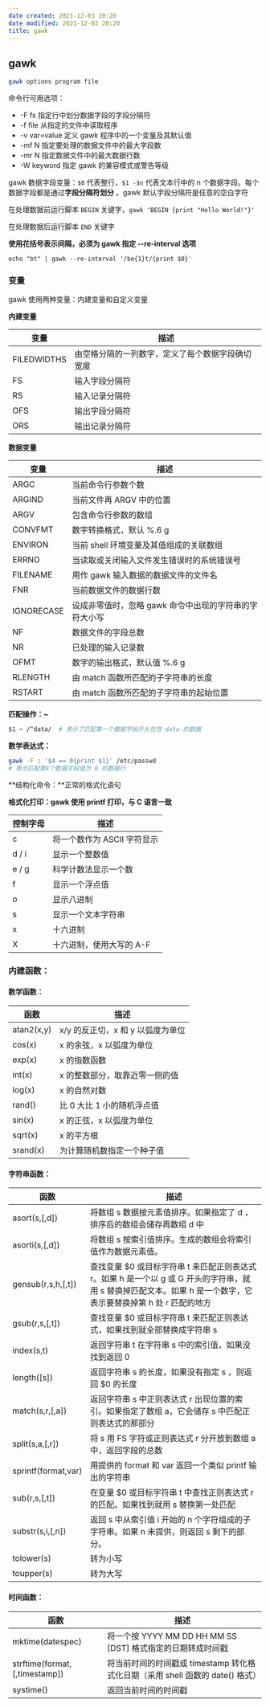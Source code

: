 ```yaml
---
date created: 2021-12-03 20:20
date modified: 2021-12-03 20:20
title: gawk
---
```

## gawk
```bash
gawk options program file
```
命令行可用选项：
- -F fs 指定行中划分数据字段的字段分隔符
- -f file 从指定的文件中读取程序
- -v var=value 定义 gawk 程序中的一个变量及其默认值
- -mf N 指定要处理的数据文件中的最大字段数
- -mr N 指定数据文件中的最大数据行数
- -W keyword 指定 gawk 的兼容模式或警告等级

gawk 数据字段变量：`$0` 代表整行，`$1 -$n` 代表文本行中的 n 个数据字段。每个数据字段都是通过**字段分隔符划分** 。gawk 默认字段分隔符是任意的空白字符

在处理数据前运行脚本 `BEGIN` 关键字，`gawk 'BEGIN {print "Hello World!"}'` 

在处理数据后运行脚本 `END` 关键字

**使用花括号表示间隔，必须为 gawk 指定 --re-interval 选项**

`echo "bt" | gawk --re-interval '/be{1}t/{print $0}'` 

### 变量

gawk 使用两种变量：内建变量和自定义变量

**内建变量**

| 变量        | 描述                                             |
| ----------- | ------------------------------------------------ |
| FILEDWIDTHS | 由空格分隔的一列数字，定义了每个数据字段确切宽度 |
| FS          | 输入字段分隔符                                   |
| RS          | 输入记录分隔符                                   |
| OFS         | 输出字段分隔符                                   |
| ORS         | 输出记录分隔符                                   |

**数据变量**

| 变量       | 描述                                                   |
| ---------- | ------------------------------------------------------ |
| ARGC       | 当前命令行参数个数                                     |
| ARGIND     | 当前文件再 ARGV 中的位置                               |
| ARGV       | 包含命令行参数的数组                                   |
| CONVFMT    | 数字转换格式，默认 %.6 g                               |
| ENVIRON    | 当前 shell 环境变量及其值组成的关联数组                |
| ERRNO      | 当读取或关闭输入文件发生错误时的系统错误号             |
| FILENAME   | 用作 gawk 输入数据的数据文件的文件名                   |
| FNR        | 当前数据文件的数据行数                                 |
| IGNORECASE | 设成非零值时，忽略 gawk 命令中出现的字符串的字符大小写 |
| NF         | 数据文件的字段总数                                     |
| NR         | 已处理的输入记录数                                     |
| OFMT       | 数字的输出格式，默认值 %.6 g                           |
| RLENGTH    | 由 match 函数所匹配的子字符串的长度                    |
| RSTART     | 由 match 函数所匹配的子字符串的起始位置                |

**匹配操作：~**

```bash
$1 ~ /^data/  # 表示了匹配第一个数据字段开头包含 data 的数据
```

**数学表达式：**

```bash
gawk -F : '$4 == 0{print $1}' /etc/passwd 
# 表示匹配第4个数据字段值为 0 的数据行
```

**结构化命令：**正常的格式化语句

**格式化打印：gawk 使用 printf 打印，与 C 语言一致**

| 控制字母 | 描述                        |
| -------- | --------------------------- |
| c        | 将一个数作为 ASCII 字符显示 |
| d / i    | 显示一个整数值              |
| e / g    | 科学计数法显示一个数        |
| f        | 显示一个浮点值              |
| o        | 显示八进制                  |
| s        | 显示一个文本字符串          |
| x        | 十六进制                    |
| X        | 十六进制，使用大写的 A-F    |

### 内建函数：

#### 数学函数：

| 函数       | 描述                              |
| ---------- | --------------------------------- |
| atan2(x,y) | x/y 的反正切，x 和 y 以弧度为单位 |
| cos(x)     | x 的余弦，x 以弧度为单位          |
| exp(x)     | x 的指数函数                      |
| int(x)     | x 的整数部分，取靠近零一侧的值    |
| log(x)     | x 的自然对数                      |
| rand()     | 比 0 大比 1 小的随机浮点值        |
| sin(x)     | x 的正弦，x 以弧度为单位          |
| sqrt(x)    | x 的平方根                        |
| srand(x)   | 为计算随机数指定一个种子值        |

#### 字符串函数：

| 函数                | 描述                                                         |
| ------------------- | ------------------------------------------------------------ |
| asort(s,[,d])       | 将数组 s 数据按元素值排序。如果指定了 d ，排序后的数组会储存再数组 d 中 |
| asorti(s,[,d])      | 将数组 s 按索引值排序。生成的数组会将索引值作为数据元素值。  |
| gensub(r,s,h,[,t])  | 查找变量 $0 或目标字符串 t 来匹配正则表达式 r。如果 h 是一个以 g 或 G 开头的字符串，就用 s 替换掉匹配文本。如果 h 是一个数字，它表示要替换掉第 h 处 r 匹配的地方 |
| gsub(r,s,[,t])      | 查找变量 $0 或目标字符串 t 来匹配正则表达式，如果找到就全部替换成字符串 s |
| index(s,t)          | 返回字符串 t 在字符串 s 中的索引值，如果没找到返回 0         |
| length([s])         | 返回字符串 s 的长度，如果没有指定 s ，则返回 $0 的长度       |
| match(s,r,[,a])     | 返回字符串 s 中正则表达式 r 出现位置的索引。如果指定了数组 a，它会储存 s 中匹配正则表达式的那部分 |
| split(s,a,[,r])     | 将 s 用 FS 字符或正则表达式 r 分开放到数组 a 中，返回字段的总数 |
| sprintf(format,var) | 用提供的 format 和 var 返回一个类似 printf 输出的字符串      |
| sub(r,s,[,t])       | 在变量 $0 或目标字符串 t 中查找正则表达式 r 的匹配。如果找到就用 s 替换第一处匹配 |
| substr(s,i,[,n])    | 返回 s 中从索引值 i 开始的 n 个字符组成的子字符串。如果 n 未提供，则返回 s 剩下的部分。 |
| tolower(s)          | 转为小写                                                     |
| toupper(s)          | 转为大写                                                     |

#### 时间函数：

| 函数                          | 描述                                                         |
| ----------------------------- | ------------------------------------------------------------ |
| mktime(datespec)              | 将一个按 YYYY MM DD HH MM SS [DST] 格式指定的日期转成时间戳  |
| strftime(format,[,timestamp]) | 将当前时间的时间戳或 timestamp 转化格式化日期（采用 shell 函数的 date() 格式） |
| systime()                     | 返回当前时间的时间戳                                         |

